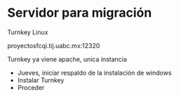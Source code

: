# Servidor para migración 
Turnkey Linux

proyectosfcqi.tij.uabc.mx:12320 

Turnkey ya viene apache, unica instancia

- Jueves, iniciar respaldo de la instalación de windows
- Instalar Turnkey
- Proceder



